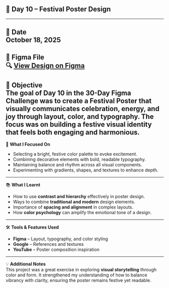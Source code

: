 ## 🎊 Day 10 – Festival Poster Design 
---

📅 **Date**  
October 18, 2025  
---

🔗 **Figma File**  
🔍 [View Design on Figma](#)  
---

🎯 **Objective**  
The goal of Day 10 in the 30-Day Figma Challenge was to create a **Festival Poster** that visually communicates celebration, energy, and joy through layout, color, and typography. The focus was on building a festive visual identity that feels both engaging and harmonious.  
---

🔧 **What I Focused On**  
- Selecting a bright, festive color palette to evoke excitement.  
- Combining decorative elements with bold, readable typography.  
- Maintaining balance and rhythm across all visual components.  
- Experimenting with gradients, shapes, and textures to enhance depth.  
---

📚 **What I Learnt**  
- How to use **contrast and hierarchy** effectively in poster design.  
- Ways to combine **traditional and modern** design elements.  
- Importance of **spacing and alignment** in complex layouts.  
- How **color psychology** can amplify the emotional tone of a design.  
---

🛠️ **Tools & Features Used**  
- **Figma** – Layout, typography, and color styling  
- **Google** – References and textures  
- **YouTube** – Poster composition inspiration  
---

💡 **Additional Notes**  
This project was a great exercise in exploring **visual storytelling** through color and form. It strengthened my understanding of how to balance vibrancy with clarity, ensuring the poster remains festive yet readable.  

